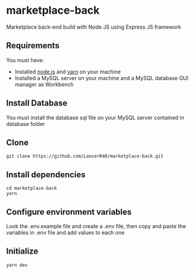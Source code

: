 # marketplace-back
Marketplace back-end build with Node JS using Express JS framework

## Requirements
You must have:

* Installed [node.js](https://nodejs.org/en/) and [yarn](https://classic.yarnpkg.com/lang/en/docs/install/) on your machine
* Installed a MySQL server on your machine and a MySQL database GUI manager as Workbench

## Install Database
You must install the database sql file on your MySQL server contained in database folder

## Clone
```
git clone https://github.com/LancerR40/marketplace-back.git
```

## Install dependencies
```
cd marketplace-back
yarn
```

## Configure environment variables
Look the .env.example file and create a .env file, then copy and paste the variables in .env file and add values to each one

## Initialize
```
yarn dev
```
